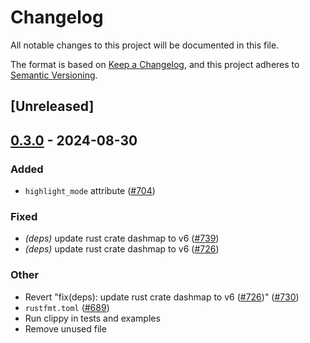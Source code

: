 # Changelog
All notable changes to this project will be documented in this file.

The format is based on [Keep a Changelog](https://keepachangelog.com/en/1.0.0/),
and this project adheres to [Semantic Versioning](https://semver.org/spec/v2.0.0.html).

## [Unreleased]

## [0.3.0](https://github.com/marc2332/freya/compare/freya-native-core-v0.2.1...freya-native-core-v0.3.0) - 2024-08-30

### Added
- `highlight_mode` attribute ([#704](https://github.com/marc2332/freya/pull/704))

### Fixed
- *(deps)* update rust crate dashmap to v6 ([#739](https://github.com/marc2332/freya/pull/739))
- *(deps)* update rust crate dashmap to v6 ([#726](https://github.com/marc2332/freya/pull/726))

### Other
- Revert "fix(deps): update rust crate dashmap to v6 ([#726](https://github.com/marc2332/freya/pull/726))" ([#730](https://github.com/marc2332/freya/pull/730))
- `rustfmt.toml` ([#689](https://github.com/marc2332/freya/pull/689))
- Run clippy in tests and examples
- Remove unused file
